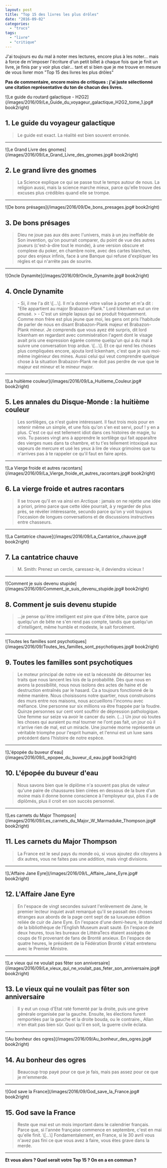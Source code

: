 ```yaml
---
layout: post
title: "Top 15 des livres les plus drôles"
date: "2016-09-02"
categories: 
  - "trucs"
tags: 
  - "livre"
  - "critique"
---
```


J'ai toujours eu du mal à noter mes lectures, encore plus à les noter... mais à force de m'imposer l'écriture d'un petit billet à chaque fois que je finit un livre, je finis par y voir plus clair... tant et si bien que je me trouve en mesure de vous livrer mon "Top 15 des livres les plus drôles"

**Pas de commentaire, encore moins de critiques : j'ai juste sélectionné une citation représentative du ton de chacun des livres.**

![Le guide du routard galactique - H2G2](/images/2016/09/Le_Guide_du_voyageur_galactique_H2G2_tome_1.jpg# book2right)

## 1\. Le guide du voyageur galactique

<blockquote class="citation">
	Le guide est exact. La réalité est bien souvent erronée.
</blockquote>

<hr class="nof">

![Le Grand Livre des gnomes](/images/2016/09/Le_Grand_Livre_des_gnomes.jpg# book2right)

## 2\. Le grand livre des gnomes

<blockquote class="citation">
	La Science explique ce qui se passe tout le temps autour de nous. La religion aussi, mais la science marche mieux, parce qu'elle trouve des excuses plus crédibles quand elle se trompe.
</blockquote>

<hr class="nof">

![De bons présages](/images/2016/09/De_bons_presages.jpg# book2right)

## 3\. De bons présages

<blockquote class="citation">
	Dieu ne joue pas aux dés avec l'univers, mais à un jeu ineffable de Son invention, qu'on pourrait comparer, du point de vue des autres joueurs (c'est-à-dire tout le monde), à une version obscure et complexe du poker, en chambre noire, avec des cartes blanches, pour des enjeux infinis, face à une Banque qui refuse d'expliquer les règles et qui n'arrête pas de sourire.
</blockquote>

<hr class="nof">

![Oncle Dynamite](/images/2016/09/Oncle_Dynamite.jpg# book2right)

## 4\. Oncle Dynamite

<blockquote class="citation">
- Si, il me l'a dit \[...\]. Il m'a donné votre valise à porter et m'a dit : "Elle appartient au major Brabazon-Plank." Lord Ickenham eut un rire amusé.
> - C'est un simple lapsus qui se produit fréquemment. Comme mon frère est plus jeune que moi, les gens ont pris l'habitude de parler de nous en disant Brabazon-Plank majeur et Brabazon-Plank mineur. Je comprends que vous ayez été surpris, dit lord Ickenham en regardant avec commisération l'agent dont le visage avait pris une expression égarée comme quelqu'un qui a du mal à suivre une conversation trop ardue. \[...\]. Et ce qui rend les choses plus compliquées encore, ajouta lord Ickenham, c'est que je suis moi-même ingénieur des mines. Aussi celui qui veut comprendre quelque chose à la situation Brabazon-Plank ne doit pas perdre de vue que le majeur est mineur et le mineur major.
</blockquote>

<hr class="nof">

![La huitième couleur](/images/2016/09/La_Huitieme_Couleur.jpg# book2right)

## 5\. Les annales du Disque-Monde : la huitième couleur

<blockquote class="citation">
	Les sortilèges, ça n'est guère intéressant. Il faut trois mois pour en retenir même un simple, et une fois qu'on s'en est servi, pouf ! y en a plus. C'est ce qui est tellement idiot dans ces histoires de magie, tu vois. Tu passes vingt ans à apprendre le sortilège qui fait apparaître des vierges nues dans ta chambre, et tu t'es tellement intoxiqué aux vapeurs de mercure et usé les yeux à lire de vieux grimoires que tu n'arrives pas à te rappeler ce qu'il faut en faire après.
</blockquote>

<hr class="nof">

![La Vierge froide et autres racontars](/images/2016/09/La_Vierge_froide_et_autres_racontars.jpg# book2right)

## 6\. La vierge froide et autres racontars

<blockquote class="citation">
	Il se trouve qu'il en va ainsi en Arctique : jamais on ne rejette une idée a priori, primo parce que cette idée pourrait, à y regarder de plus près, se révéler intéressante, secundo parce qu'on y voit toujours l'occasion de longues conversations et de discussions instructives entre chasseurs.
</blockquote>

<hr class="nof">

![La Cantatrice chauve](/images/2016/09/La_Cantatrice_chauve.jpg# book2right)

## 7\. La cantatrice chauve

<blockquote class="citation">
	M. Smith: Prenez un cercle, caressez-le, il deviendra vicieux !
</blockquote>

<hr class="nof">

![Comment je suis devenu stupide](/images/2016/09/Comment_je_suis_devenu_stupide.jpg# book2right)

## 8\. Comment je suis devenu stupide

<blockquote class="citation">
	...je pense qu'être intelligent est pire que d'être bête, parce que quelqu'un de bête ne s'en rend pas compte, tandis que quelqu'un d'intelligent, même humble et modeste, le sait forcément.
</blockquote>

<hr class="nof">

![Toutes les familles sont psychotiques](/images/2016/09/Toutes_les_familles_sont_psychotiques.jpg# book2right)

## 9\. Toutes les familles sont psychotiques

<blockquote class="citation">
	Le moteur principal de notre vie est la nécessité de détourner les traits que nous lancent les lois de la probabilité. Dès que nous en avons la possibilité, nous nous isolons des actes de haine et de destruction entraînés par le hasard. Ca a toujours fonctionné de la même manière. Nous choisissons notre quartier, nous construisons des murs entre nos maisons, nous accueillons l'inconnu avec méfiance. Une personne sur six millions va être frappée par la foudre. Quinze personnes sur cent vont souffrir de dépression pathologique. Une femme sur seize va avoir le cancer du sein. (...) Un jour où toutes les choses qui auraient pu mal tourner ne l'ont pas fait, un jour où il n'arrive rien de mal, est un miracle. Une journée morne représente un véritable triomphe pour l'esprit humain, et l'ennui est un luxe sans précédent dans l'histoire de notre espèce.
</blockquote>

<hr class="nof">

![L'épopée du buveur d'eau](/images/2016/09/L_epopee_du_buveur_d_eau.jpg# book2right)

## 10\. L'épopée du buveur d'eau

<blockquote class="citation">
	Nous savons bien que le diplôme n'a souvent pas plus de valeur qu'une paire de chaussures bien cirées en dessous de la bure d'un moine mais il donne bonne conscience à l'employeur qui, plus il a de diplômés, plus il croit en son succès personnel.
</blockquote>

<hr class="nof">

![Les carnets du Major Thompson](/images/2016/09/Les_carnets_du_Major_W_Marmaduke_Thompson.jpg# book2right)

## 11\. Les carnets du Major Thompson

<blockquote class="citation">
	La France est le seul pays du monde où, si vous ajoutez dix citoyens à dix autres, vous ne faites pas une addition, mais vingt divisions.
</blockquote>

<hr class="nof">

![L'Affaire Jane Eyre](/images/2016/09/L_Affaire_Jane_Eyre.jpg# book2right)

## 12\. L'Affaire Jane Eyre

<blockquote class="citation">
	En l'espace de vingt secondes suivant l'enlèvement de Jane, le premier lecteur inquiet avait remarqué qu'il se passait des choses étranges aux abords de la page cent sept de sa luxueuse édition reliée de cuir de Jane Eyre. En l'espace d'une demi-heure, le standard de la bibliothèque de l'English Museum avait sauté. En l'espace de deux heures, tous les bureaux de LittéraTecs étaient assiégés de coups de fil provenant de fans de Brontë anxieux. En l'espace de quatre heures, le président de la Fédération Brontë s'était entretenu avec le Premier Ministre.
</blockquote>

<hr class="nof">

![Le vieux qui ne voulait pas fêter son anniversaire](/images/2016/09/Le_vieux_qui_ne_voulait_pas_feter_son_anniversaire.jpg# book2right)

## 13\. Le vieux qui ne voulait pas fêter son anniversaire

<blockquote class="citation">
	Il y eut un coup d'Etat raté fomenté par la droite, puis une grève générale organisée par la gauche. Ensuite, les élections furent remportées par la gauche et la droite bouda, ou le contraire., Allan n'en était pas bien sûr. Quoi qu'il en soit, la guerre civile éclata.
</blockquote>

<hr class="nof">

![Au bonheur des ogres](/images/2016/09/Au_bonheur_des_ogres.jpg# book2right)

## 14\. Au bonheur des ogres

<blockquote class="citation">
	Beaucoup trop payé pour ce que je fais, mais pas assez pour ce que je m'emmerde.
</blockquote>

<hr class="nof">

![God save la France](/images/2016/09/God_save_la_France.jpg# book2right)

## 15\. God save la France

<blockquote class="citation">
	Reste que mai est un mois important dans le calendrier français. Parce que, si l'année française commence en septembre, c'est en mai qu'elle finit. \[...\] Fondamentalement, en France, si le 30 avril vous n'avez pas fini ce que vous avez à faire, vous êtes grave dans la merde.
</blockquote>

<hr class="nof">

**Et vous alors ? Quel serait votre Top 15 ? On en a en commun ?**
